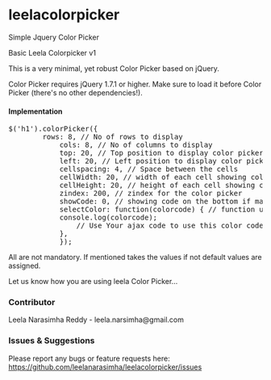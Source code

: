 leelacolorpicker
================

Simple Jquery Color Picker

Basic Leela Colorpicker v1

This is a very minimal, yet robust Color Picker based on jQuery.

Color Picker requires jQuery 1.7.1 or higher. 
Make sure to load it before Color Picker (there's no other dependencies!).

<h4>Implementation</h4>

<pre>
$('h1').colorPicker({
  		rows: 8, // No of rows to display
			cols: 8, // No of columns to display
			top: 20, // Top position to display color picker
			left: 20, // Left position to display color picker
			cellspacing: 4, // Space between the cells 
			cellWidth: 20, // width of each cell showing color
			cellHeight: 20, // height of each cell showing color
			zindex: 200, // zindex for the color picker
			showCode: 0, // showing code on the bottom if made as 1
			selectColor: function(colorcode) { // function upon selecting the color
			console.log(colorcode);
				// Use Your ajax code to use this color code
			},
			});
</pre>

All are not mandatory. If mentioned takes the values if not default values are assigned.

Let us know how you are using leela Color Picker...

<h3>Contributor</h3>
Leela Narasimha Reddy - leela.narsimha@gmail.com

<h3>Issues & Suggestions</h3>

Please report any bugs or feature requests here: https://github.com/leelanarasimha/leelacolorpicker/issues
